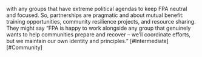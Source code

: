 with any groups that have extreme political agendas to keep FPA neutral and focused. So, partnerships are pragmatic and about mutual benefit: training opportunities, community resilience projects, and resource sharing. They might say “FPA is happy to work alongside any group that genuinely wants to help communities prepare and recover – we’ll coordinate efforts, but we maintain our own identity and principles.” [#Intermediate] [#Community]